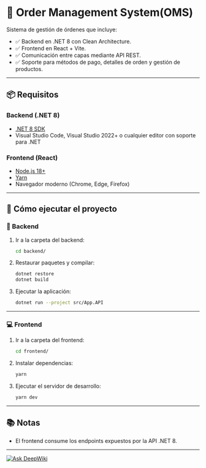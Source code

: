 # 🧾 Order Management System(OMS)

Sistema de gestión de órdenes que incluye:

- ✅ Backend en .NET 8 con Clean Architecture.
- ✅ Frontend en React + Vite.
- ✅ Comunicación entre capas mediante API REST.
- ✅ Soporte para métodos de pago, detalles de orden y gestión de productos.

---

## 📦 Requisitos

### Backend (.NET 8)

- [.NET 8 SDK](https://dotnet.microsoft.com/en-us/download/dotnet/8.0)
- Visual Studio Code, Visual Studio 2022+ o cualquier editor con soporte para .NET

### Frontend (React)

- [Node.js 18+](https://nodejs.org/)
- [Yarn](https://yarnpkg.com/)
- Navegador moderno (Chrome, Edge, Firefox)

---

## 🚀 Cómo ejecutar el proyecto

### 🔧 Backend

1. Ir a la carpeta del backend:

   ```bash
   cd backend/
   ```

2. Restaurar paquetes y compilar:

   ```bash
   dotnet restore
   dotnet build
   ```

3. Ejecutar la aplicación:

   ```bash
   dotnet run --project src/App.API
   ```
---

### 💻 Frontend

1. Ir a la carpeta del frontend:

   ```bash
   cd frontend/
   ```

2. Instalar dependencias:

   ```bash
   yarn
   ```

3. Ejecutar el servidor de desarrollo:

   ```bash
   yarn dev
   ```

---

## 📚 Notas

- El frontend consume los endpoints expuestos por la API .NET 8.
---
[![Ask DeepWiki](https://deepwiki.com/badge.svg)](https://deepwiki.com/gapalmas/challengeAviva)